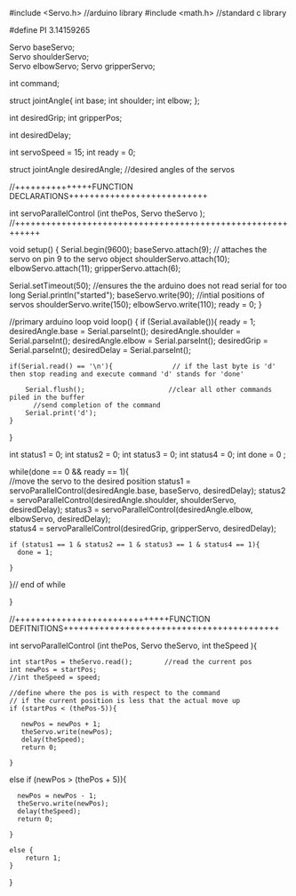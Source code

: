 #include <Servo.h>  //arduino library
#include <math.h>   //standard c library

#define PI 3.14159265

Servo baseServo;  
Servo shoulderServo;  
Servo elbowServo; 
Servo gripperServo;

int command;

struct jointAngle{
  int base;
  int shoulder;
  int elbow;
};

int desiredGrip;
int gripperPos;

int desiredDelay;

int servoSpeed = 15;
int ready = 0;

struct jointAngle desiredAngle; //desired angles of the servos

//+++++++++++++++FUNCTION DECLARATIONS+++++++++++++++++++++++++++

int servoParallelControl (int thePos, Servo theServo );
//+++++++++++++++++++++++++++++++++++++++++++++++++++++++++++

void setup()
{ 
  Serial.begin(9600);
  baseServo.attach(9);        // attaches the servo on pin 9 to the servo object 
  shoulderServo.attach(10);
  elbowServo.attach(11);
  gripperServo.attach(6);
  
  Serial.setTimeout(50);      //ensures the the arduino does not read serial for too long
  Serial.println("started");
  baseServo.write(90);        //intial positions of servos
  shoulderServo.write(150);
  elbowServo.write(110);
  ready = 0;
} 

//primary arduino loop
void loop() 
{ 
  if (Serial.available()){
    ready = 1;
    desiredAngle.base = Serial.parseInt();
    desiredAngle.shoulder = Serial.parseInt();
    desiredAngle.elbow = Serial.parseInt();
    desiredGrip = Serial.parseInt();
    desiredDelay = Serial.parseInt();

    if(Serial.read() == '\n'){               // if the last byte is 'd' then stop reading and execute command 'd' stands for 'done'

        Serial.flush();                     //clear all other commands piled in the buffer
          //send completion of the command
        Serial.print('d');      
    }
  }
  
  int status1 = 0;
  int status2 = 0;
  int status3 = 0;
  int status4 = 0;
  int done = 0 ; 
  
  while(done == 0 && ready == 1){  
    //move the servo to the desired position
    status1 = servoParallelControl(desiredAngle.base, baseServo, desiredDelay);
    status2 = servoParallelControl(desiredAngle.shoulder,  shoulderServo, desiredDelay);
    status3 = servoParallelControl(desiredAngle.elbow, elbowServo, desiredDelay);      
    status4 = servoParallelControl(desiredGrip, gripperServo, desiredDelay);  
    
    if (status1 == 1 & status2 == 1 & status3 == 1 & status4 == 1){
      done = 1;
      
    }
        
  }// end of while
  

  
  
}

//++++++++++++++++++++++++++++++FUNCTION DEFITNITIONS++++++++++++++++++++++++++++++++++++++++++

int servoParallelControl (int thePos, Servo theServo, int theSpeed ){
  
    int startPos = theServo.read();        //read the current pos
    int newPos = startPos;
    //int theSpeed = speed;
    
    //define where the pos is with respect to the command
    // if the current position is less that the actual move up
    if (startPos < (thePos-5)){
          
       newPos = newPos + 1;
       theServo.write(newPos);
       delay(theSpeed);
       return 0;
           
    }
  
   else if (newPos > (thePos + 5)){
  
      newPos = newPos - 1;
      theServo.write(newPos);
      delay(theSpeed);
      return 0;
          
    }  
    
    else {
        return 1;
    }  
    
  
}
